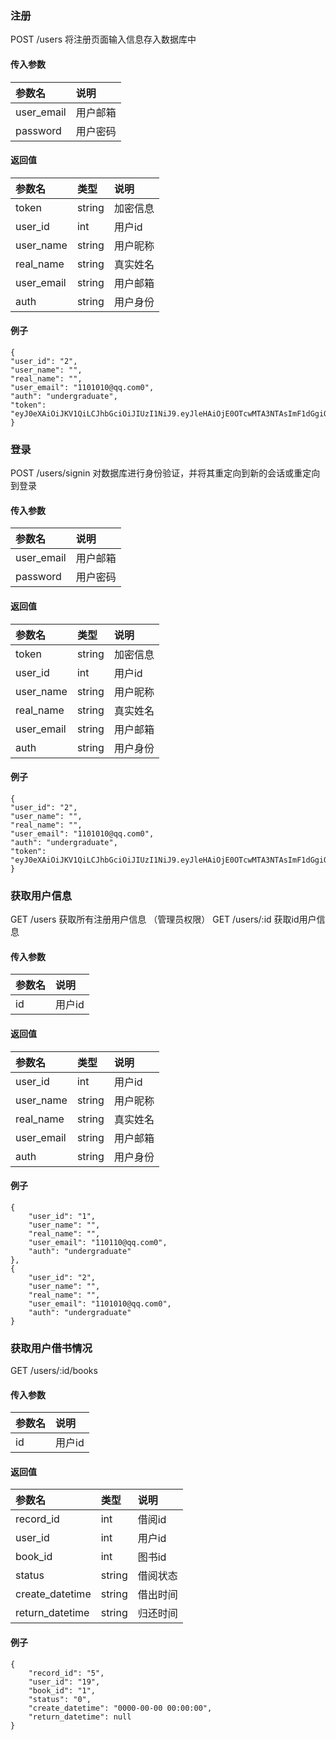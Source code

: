 ### 注册
POST /users 将注册页面输入信息存入数据库中
#### 传入参数
|参数名|说明|
|:--|:--|
|user_email|用户邮箱|
|password|用户密码|
#### 返回值

|参数名|类型|说明|
|:--|:--|:--|
|token|string|加密信息|
|user_id|int|用户id|
|user_name|string|用户昵称|
|real_name|string|真实姓名|
|user_email|string|用户邮箱|
|auth|string|用户身份|

#### 例子
    {
	"user_id": "2",
	"user_name": "",
	"real_name": "",
	"user_email": "1101010@qq.com0",
	"auth": "undergraduate",
	"token": "eyJ0eXAiOiJKV1QiLCJhbGciOiJIUzI1NiJ9.eyJleHAiOjE0OTcwMTA3NTAsImF1dGgiOiJ1bmRlcmdyYWR1YXRlIiwidXNlcl9pZCI6IjIifQ.FJOSGojP_gCIIveKDyARLDdPIJeSafPyc1UYtiVmjqk"
    }

### 登录
POST /users/signin 对数据库进行身份验证，并将其重定向到新的会话或重定向到登录
#### 传入参数
|参数名|说明|
|:--|:--|
|user_email|用户邮箱|
|password|用户密码|
#### 返回值

|参数名|类型|说明|
|:--|:--|:--|
|token|string|加密信息|
|user_id|int|用户id|
|user_name|string|用户昵称|
|real_name|string|真实姓名|
|user_email|string|用户邮箱|
|auth|string|用户身份|

#### 例子
    {
	"user_id": "2",
	"user_name": "",
	"real_name": "",
	"user_email": "1101010@qq.com0",
	"auth": "undergraduate",
	"token": "eyJ0eXAiOiJKV1QiLCJhbGciOiJIUzI1NiJ9.eyJleHAiOjE0OTcwMTA3NTAsImF1dGgiOiJ1bmRlcmdyYWR1YXRlIiwidXNlcl9pZCI6IjIifQ.FJOSGojP_gCIIveKDyARLDdPIJeSafPyc1UYtiVmjqk"
    }
    
### 获取用户信息
GET /users 获取所有注册用户信息 （管理员权限）
GET /users/:id 获取id用户信息
#### 传入参数
|参数名|说明|
|:--|:--|
|id|用户id|

#### 返回值

|参数名|类型|说明|
|:--|:--|:--|
|user_id|int|用户id|
|user_name|string|用户昵称|
|real_name|string|真实姓名|
|user_email|string|用户邮箱|
|auth|string|用户身份|

#### 例子
	{
		"user_id": "1",
		"user_name": "",
		"real_name": "",
		"user_email": "110110@qq.com0",
		"auth": "undergraduate"
	},
	{
		"user_id": "2",
		"user_name": "",
		"real_name": "",
		"user_email": "1101010@qq.com0",
		"auth": "undergraduate"
	}
    
### 获取用户借书情况
GET /users/:id/books
#### 传入参数
|参数名|说明|
|:--|:--|
|id|用户id|

#### 返回值

|参数名|类型|说明|
|:--|:--|:--|
|record_id|int|借阅id|
|user_id|int|用户id|
|book_id|int|图书id|
|status|string|借阅状态|
|create_datetime|string|借出时间|
|return_datetime|string|归还时间|
#### 例子
	{
		"record_id": "5",
		"user_id": "19",
		"book_id": "1",
		"status": "0",
		"create_datetime": "0000-00-00 00:00:00",
		"return_datetime": null
	}
    
    
